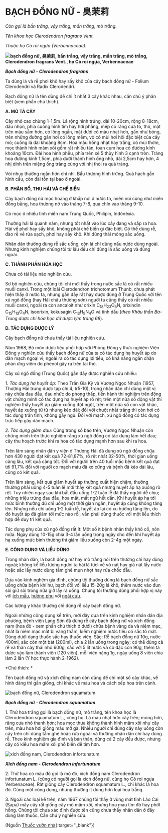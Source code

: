# BẠCH ĐỒNG NỮ - 臭茉莉

*Còn gọi là bần trắng, vậy trắng, mấn trắng, mò trắng.*

*Tên khoa học Clerodendron fragrans Vent.*

*Thuộc họ Cỏ roi ngựa (Verbennaceae).*

**![bạch đồng nữ, 臭茉莉, bần trắng, vậy trắng, mấn trắng, mò trắng, Clerodendron fragrans Vent., họ Cỏ roi ngựa, Verbennaceae](/imgs/caythuoc/dtl/bach-dong-nu.jpg)**

***Bạch đồng nữ - Clerodendron fragrans***

Ta dùng lá và rễ phơi khô hay sấy khô của cây bạch đồng nữ - Folium Clerodendri và Radix Clerodendri.

Bạch đồng nữ là tên dùng để chỉ ít nhất 3 cây khác nhau, cần chú ý phân biệt (xem phần chú thích).

**A. MÔ TẢ CÂY**

Cây nhỏ cao chừng 1-1,5m. Lá rộng hình trứng, dài 10-20cm, rộng 8-18cm, đầu nhọn, phía cuống hình tim hay hơi phẳng, mép có răng cưa to, thô, mặt trên màu sẫm hơn, có lông ngắn, mặt dưới có màu nhạt hơn, gần như bóng, trên những đường gân hơi có lông mềm, vỏ có mùi hơi hôi đặc biệt của cây mò; cuống lá dài khoảng 8cm. Hoa màu hồng nhạt hay trắng, có mùi thơm, mọc thành hình mâm xôi gồm rất nhiều tán, toàn cụm hoa có đường kính khoảng 10cm. Đài hoa hình phễu, phía trên xẻ 5 thùy hình 3 cạnh tròn. Tràng hoa đường kính 1,5cm, phía dưới thành hình ống nhỏ, dài 2,5cm hay hơn, 4 nhị dính trên miệng ống tràng cùng với nhị thòi ra quá tràng.

Vòi nhụy thường ngắn hơn chỉ nhị. Bầu thượng hình trứng. Quả hạch gần hình cầu, còn đài tồn tại bao ở ngoài.

**B. PHÂN BỐ, THU HÁI VÀ CHẾ BIẾN**

Cây bạch đồng nữ mọc hoang ở khắp nơi ở nước ta, miền núi cũng như miền đồng bằng, hoa thường nở vào tháng 7-8, quả chín vào tháng 9-10.

Có mọc ở nhiều tỉnh miền nam Trung Quốc, Philipin, Inđônêxia.

Thường hái lá quanh năm, nhưng tốt nhất vào lúc cây đang và sắp ra hoa. Hái về phơi hay sấy khô, không phải chế biến gì đặc biệt. Có thể dùng rễ, đào rễ về rửa sạch, phơi hay sấy khô. Khi dùng thái mỏng sắc uống.

Nhân dân thường dùng rễ sắc uống, còn lá chỉ dùng nấu nước dùng ngoài. Nhưng kinh nghiệm chúng tôi từ lâu đều chỉ dùng lá sắc uống và dùng ngoài.

**C. THÀNH PHẦN HÓA HỌC**

Chưa có tài liệu nào nghiên cứu.

Sơ bộ nghiên cứu, chúng tôi chỉ mới thấy trong nước sắc lá có rất nhiều muối canxi. Trong một loài Clerodendron trichotomum Thunb, chưa phát hiện thấy ở nước ta, nhưng gần đây rất hay được dùng ở Trung Quốc với tên xú ngô đồng (hay Hái châu thường sơn) người ta cũng thấy có rất nhiều muối canxi, ngoài ra còn ancaloit như orixin C<sub>18</sub>H<sub>23</sub>O<sub>6</sub>N, orixindin C<sub>15</sub>H<sub>13</sub>O<sub>4</sub>N, isoorixin, kokusagin C<sub>13</sub>H<sub>9</sub>N<sub>4</sub>O và tinh dầu (*theo Khâu thần Ba-Trung dược chí hóa học dữ dược lým trang 68*).

**D. TÁC DỤNG DƯỢC LÝ**

Cây bạch đồng nữ chưa thấy tài liệu nghiên cứu.

Năm 1968, Bộ môn dược liệu phối hợp với Phòng Đông y thực nghiệm Viện Đông y nghiên cứu thấy bạch đồng nữ của ta có tác dụng hạ huyết áp do dãn mạch ngoại vi; ngoài ra có tác dụng lợi tiểu, có khả năng ngăn chặn phản ứng viêm do phenol gây ra trên tai thỏ.

Cây xú ngô đồng (Trung Quốc) gần đây được nghiên cứu nhiều:

*1\. Tác dụng hạ huyết áp:* Theo Trần Gia Kỳ và Vương Ngọc Nhuận (1957, Thượng Hải trung dược tạp chí 4, tr5-10), trong nhân dân chỉ dùng một vị này chữa đau đầu, đau nhức do phong thấp, tiến hành thí nghiệm trên động vật chứng minh có tác dụng hạ huyết áp rõ rệt; trên một nửa số động vật thí nghiệm thấy huyết áp giảm xuống đột ngột, trên một nửa số con vật khác, huyết áp xuống từ từ nhưng kéo dài; đối với chuột nhắt trắng thì còn hơi có tác dụng trấn tĩnh, không gây ngủ. Đối với mạch, xú ngô đồng có tác dụng trực tiếp gây dãn mạch.

*2\. Tác dụng giảm đau:* Cũng trong số báo trên, Vương Ngọc Nhuận còn chứng minh trên thực nghiệm rằng xú ngô đồng có tác dụng làm hết đau; cây thu hoạch trước khi ra hoa có tác dụng mạnh hơn sau khi ra hoa.

Trên lâm sàng nhân dân y viện ở Thượng Hải đã dùng xú ngô đồng chữa hơn 430 người đạt kết quả 72-81,87%, rõ rệt nhất 32-50%, thời gian uống càng lâu, kết quả càng tốt. Đối với người trên 40 tuổi mắc bệnh kết quả đạt tới 91,7% đối với người có mạch máu đã xơ cứng và bệnh đã kéo dài lâu, cũng có kết quả.

Trên lâm sàng, kết quả giảm huyết áp thường xuất hiện chậm, thường thường phải uống 4-5 tuần lễ mới thấy kết quả nhưng huyết áp hạ xuống rõ rệt. Tuy nhiên ngay sau khi bắt đầu uống 1-2 tuần lễ đã thấy người dễ chịu; những triệu trứng đau đầu, hoa mắt, mất ngủ hết dần. Khi huyết áp hạ tới mức bình thường dù chỉ uống một thời gian ngắn, huyết áp cũng không tăng lên. Nhưng nếu chỉ uống 1-2 tuần lễ, huyết áp lại có xu hướng tăng lên, do đó huyết áp đã giảm tới mức nào rồi, vẫn phải dùng thuốc với một liều thích hợp để duy trì kết quả.

Tác dụng phụ của xú ngô đồng rất ít: Một số ít bệnh nhân thấy khô cổ, nôn mửa. Ngày dùng 10-15g chia 3-4 lần uống trong ngày cho đến khi huyết áp hạ xuống mức bình thường thì giảm liều xuống còn 2-4g một ngày.

**E. CÔNG DỤNG VÀ LIỀU DÙNG**

Trong nhân dân, lá bạch đồng nữ hay mò trắng nói trên thường chỉ hay dùng ngoài; không kể liều lượng người ta hái lá tươi về vò nát hay giã nát lấy nước hoặc sắc lấy nước dùng tắm ghẻ mụn nhọt hay rửa chốc đầu.

Dựa vào kinh nghệm gia đình, chúng tôi thường dùng lá bạch đồng nữ sắc uống chữa bệnh khí hư, bạch đối với liều 15-20g lá khô, thêm nước vào đun sôi giữ sôi trong nửa giờ lấy ra uống. Chúng tôi thường dùng phối hợp vị này với [ích mẫu](/nhung-cay-thuoc-va-vi-thuoc-viet-nam/ket-qua-tra-cuu/ich-mau), [hương phụ](/nhung-cay-thuoc-va-vi-thuoc-viet-nam/ket-qua-tra-cuu/huong-phu) với [ngải cứu](/nhung-cay-thuoc-va-vi-thuoc-viet-nam/ket-qua-tra-cuu/ngai-cuu).

Các lương y khác thường chỉ dùng rễ cây bạch đồng nữ.

Ngoài những công dụng kể trên, mới đây dựa trên kinh nghiệm nhân dân địa phương, bệnh viện Lạng Sơn đã dùng rễ cây bạch đồng nữ và xích đồng nam (hoa đỏ - xem phần chú thích ở dưới) chữa bệnh vàng da và niêm mạc, nhất là niêm mạc mắt bị vàng thẫm, kiểm nghiệm nước tiếu có sắc tố mật. Dùng dưới dạng thuốc sắc hay thuốc viên. Sắc: Rễ bạch đồng nữ 10g, nước 400ml, sắc còn một bát (200ml), chia 2 lần uống trong ngày; có thể dùng cả rễ và thân cây thái nhỏ 600g, sắc với 5 lít nước và cô đặc còn 90g, thêm tá dược vào làm thành viên (120 viên), mỗi viên nặng 1g, ngày uống 8 viên chia làm 2 lần (Y học thực hành 2-1962).

*Chú thích: *

Tên bạch đồng nữ và xích đồng nam còn dùng để chỉ một số cây khác, về hình dáng thì gần giống, chỉ khác về màu hoa và cách xếp hoa trên cành.

![bạch đồng nữ, Clerodendron squamatum](/imgs/caythuoc/dtl/bach-dong-nu-2.jpg)

***Bạch đồng nữ - Clerodendron squamatum***

1\. Thứ hoa trắng gọi là bạch đồng nữ, mò trắng, tên khoa học là Clerodendron squamatum L., cùng họ. Lá màu nhạt hơn cây trên; mỏng hơn, răng cưa nhỏ thanh hơn; hoa mọc thưa không thành hình mâm xôi như cây trên, màu hoa hơi giống màu mỡ gà. Nhiều người chỉ dùng cây này uống còn cây trên chỉ dùng tắm ghẻ hoặc rửa ngoài và thường nhân dân chỉ hay dùng rễ. Theo kinh nghiệm gia đình và bản thân, dùng cả 2 cây đều được, nhưng cây có kiểu hoa mâm xôi phổ biến dễ tìm hơn.

![xích đồng nam, Clerodendron infortunatum](/imgs/caythuoc/dtl/bach-dong-nu-3.jpg)

***Xích đồng nam - Clerodendron infortunatum***

2\. Thứ hoa có màu đỏ gọi là mò đỏ, xích đồng nam Clerodendron infortunatum L. (cũng có người gọi là xích đồng nữ, cùng họ Cỏ roi ngựa Verbenaceae). Rất giống cây Clerodendron squamatum L., chỉ khác là hoa đỏ. Cùng một công dụng, nhưng thường ít dùng hơn loại hoa trắng.

3\. Ngoài các loại kể trên, năm 1967 chúng tôi thấy ở vùng mát tỉnh Lào Cai (Sapa) mấy cây rất giống cây mò mâm xôi, nhưng hoa màu tím đỏ hay phớt hồng. Chúng tôi chưa xác định được tên cũng chưa thấy nhân dân ở đây dùng làm thuốc. Cần chú ý nghiên cứu.


(Nguồn [Thuốc vườn nhà](http://thuocvuonnha.com){:target="_blank"})